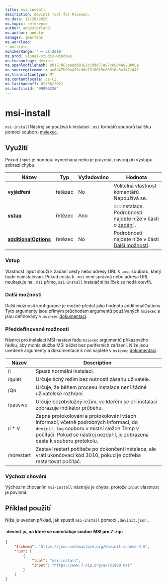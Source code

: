 ```yaml
---
title: msi-install
description: devinit Tool for Msiexec.
ms.date: 11/20/2020
ms.topic: reference
author: andysterland
ms.author: andster
manager: jmartens
ms.workload:
- multiple
monikerRange: '>= vs-2019'
ms.prod: visual-studio-windows
ms.technology: devinit
ms.openlocfilehash: 9b177d63ceabd8162c5ddd77e87c68d4a820b00a
ms.sourcegitcommit: ae6d47b09a439cd0e13180f5e89510e3e347fd47
ms.translationtype: MT
ms.contentlocale: cs-CZ
ms.lasthandoff: 02/08/2021
ms.locfileid: "99896236"
---
```

# <a name="msi-install"></a>msi-install

`msi-install`Nástroj se používá k instalaci `.msi` formátů souborů balíčku pomocí souboru [msiexec](https://docs.microsoft.com/windows-server/administration/windows-commands/msiexec).

## <a name="usage"></a>Využití

Pokud `input` je hodnota vynechána nebo je prázdná, nástroj při výstupu zobrazí chybu.

| Název                                         | Typ   | Vyžadováno | Hodnota                                                                             |
|----------------------------------------------|--------|----------|-----------------------------------------------------------------------------------|
| **vyjádření**                                 | řetězec | No       | Volitelná vlastnost komentářů Nepoužívá se.                                             |
| [**vstup**](#input)                          | řetězec | Ano      | `msi`Instalace. Podrobnosti najdete níže v části o [zadání](#input) .                      |
| [**additionalOptions**](#additional-options) | řetězec | No       | Podrobnosti najdete níže v části [Další možnosti](#additional-options) .                  |

### <a name="input"></a>Vstup

Vlastnost input slouží k zadání cesty nebo adresy URL k `.msi` souboru, který bude nainstalován. Pokud cesta k `.msi` není správná nebo adresa URL neukazuje na `.msi` přímo, `msi-install` instalační balíček se nedá otevřít.

### <a name="additional-options"></a>Další možnosti

Další možnosti konfigurace je možné předat jako hodnotu additionalOptions. Tyto argumenty jsou přímým průchodem argumentů používaných `msiexec` a jsou definovány v `msiexec` [dokumentaci](https://docs.microsoft.com/windows-server/administration/windows-commands/msiexec).

### <a name="built-in-options"></a>Předdefinované možnosti

Nástroj pro instalaci MSI nastaví řadu `msiexec` argumentů příkazového řádku, aby mohla služba MSI běžet bez periferních zařízení. Níže jsou uvedené argumenty a dokumentace k nim najdete v `msiexec` [dokumentaci](https://docs.microsoft.com/windows-server/administration/windows-commands/msiexec).

| Název          | Description                                                                                                                                                                                   |
|---------------|-----------------------------------------------------------------------------------------------------------------------------------------------------------------------------------------------|
| /i            | Spustí normální instalaci.                                                                                                                                                                    |
| /quiet        | Určuje tichý režim bez nutnosti zásahu uživatele.                                                                                                                                        |
| /Qn           | Určuje, že během procesu instalace není žádné uživatelské rozhraní.                                                                                                                                           |
| /passive      | Určuje bezobslužný režim, ve kterém se při instalaci zobrazuje indikátor průběhu.                                                                                                                    |
| /l * V          | Zapne protokolování a protokolování všech informací, včetně podrobných informací, do `devinit.log` souboru v místní složce Temp v počítači. Pokud se nástroj nezdařil, je zobrazena cesta k souboru protokolu.      |
| /norestart    | Zastaví restart počítače po dokončení instalace, ale vrátí ukončovací kód 3010, pokud je potřeba restartovat počítač.                                                                  |

### <a name="default-behavior"></a>Výchozí chování

Výchozím chováním `msi-install` nástroje je chyba, protože `input` vlastnost je povinná.

## <a name="example-usage"></a>Příklad použití
Níže je uveden příklad, jak spustit `msi-install` pomocí `.devinit.json` .

#### <a name="devinitjson-that-will-install-the-7-zip-msi"></a>.devinit.js, na které se nainstaluje soubor MSI pro 7-zip:
```json
{
    "$schema": "https://json.schemastore.org/devinit.schema-4.0",
    "run": [
        {
            "tool": "msi-install",
            "input": "https://www.7-zip.org/a/7z1900.msi"
        }
    ]
}
```
